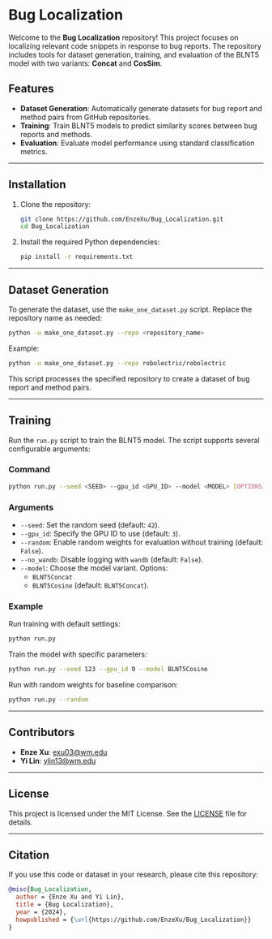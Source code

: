 
# Bug Localization

Welcome to the **Bug Localization** repository! This project focuses on localizing relevant code snippets in response to bug reports. The repository includes tools for dataset generation, training, and evaluation of the BLNT5 model with two variants: **Concat** and **CosSim**.

## Features
- **Dataset Generation**: Automatically generate datasets for bug report and method pairs from GitHub repositories.
- **Training**: Train BLNT5 models to predict similarity scores between bug reports and methods.
- **Evaluation**: Evaluate model performance using standard classification metrics.

---

## Installation

1. Clone the repository:
   ```bash
   git clone https://github.com/EnzeXu/Bug_Localization.git
   cd Bug_Localization
   ```

2. Install the required Python dependencies:
   ```bash
   pip install -r requirements.txt
   ```

---

## Dataset Generation

To generate the dataset, use the `make_one_dataset.py` script. Replace the repository name as needed:

```bash
python -u make_one_dataset.py --repo <repository_name>
```

Example:
```bash
python -u make_one_dataset.py --repo robolectric/robolectric
```

This script processes the specified repository to create a dataset of bug report and method pairs.

---

## Training

Run the `run.py` script to train the BLNT5 model. The script supports several configurable arguments:

### Command

```bash
python run.py --seed <SEED> --gpu_id <GPU_ID> --model <MODEL> [OPTIONS]
```

### Arguments
- `--seed`: Set the random seed (default: `42`).
- `--gpu_id`: Specify the GPU ID to use (default: `3`).
- `--random`: Enable random weights for evaluation without training (default: `False`).
- `--no_wandb`: Disable logging with `wandb` (default: `False`).
- `--model`: Choose the model variant. Options:
  - `BLNT5Concat`
  - `BLNT5Cosine` (default: `BLNT5Concat`).

### Example

Run training with default settings:
```bash
python run.py
```

Train the model with specific parameters:
```bash
python run.py --seed 123 --gpu_id 0 --model BLNT5Cosine
```

Run with random weights for baseline comparison:
```bash
python run.py --random
```

---

## Contributors

- **Enze Xu**: exu03@wm.edu
- **Yi Lin**: ylin13@wm.edu

---

## License

This project is licensed under the MIT License. See the [LICENSE](LICENSE) file for details.

---

## Citation

If you use this code or dataset in your research, please cite this repository:

```bibtex
@misc{Bug_Localization,
  author = {Enze Xu and Yi Lin},
  title = {Bug Localization},
  year = {2024},
  howpublished = {\url{https://github.com/EnzeXu/Bug_Localization}}
}
```